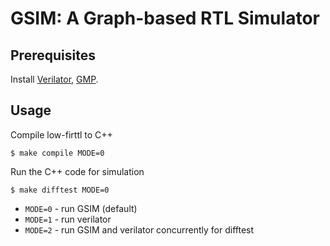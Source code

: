 # GSIM: A Graph-based RTL Simulator

## Prerequisites

Install [Verilator](https://verilator.org/guide/latest/install.html), [GMP](https://gmplib.org/).

## Usage

Compile low-firttl to C++

    $ make compile MODE=0

Run the C++ code for simulation

    $ make difftest MODE=0

+ `MODE=0` - run GSIM (default)
+ `MODE=1` - run verilator
+ `MODE=2` - run GSIM and verilator concurrently for difftest 
